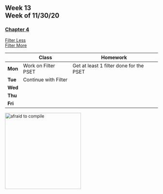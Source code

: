 <meta http-equiv="refresh" content="300"/>

## Week 13<br>Week of 11/30/20

### [Chapter 4](/ap/curriculum/4)  
[Filter Less](https://cs50.harvard.edu/ap/2021/curriculum/x/psets/4/filter/less/)  
[Filter More](https://cs50.harvard.edu/ap/2021/curriculum/x/psets/4/filter/more/)

  |       |Class                  |Homework   |
  |-------|---------              |---------  |
  |**Mon**|Work on Filter PSET |Get at least 1 filter done for the PSET |
  |**Tue**|Continue with Filter | |
  |**Wed**| | |
  |**Thu**| | |
  |**Fri**| | |
  
<img src="https://www.digitaltechnologylabs.com/wp-content/uploads/2019/06/11.png" alt="afraid to compile" height="250">
